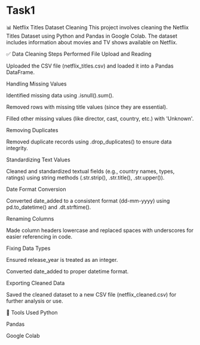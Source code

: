 # Task1

📊 Netflix Titles Dataset Cleaning
This project involves cleaning the Netflix Titles Dataset using Python and Pandas in Google Colab. The dataset includes information about movies and TV shows available on Netflix.

✅ Data Cleaning Steps Performed
File Upload and Reading

Uploaded the CSV file (netflix_titles.csv) and loaded it into a Pandas DataFrame.

Handling Missing Values

Identified missing data using .isnull().sum().

Removed rows with missing title values (since they are essential).

Filled other missing values (like director, cast, country, etc.) with 'Unknown'.

Removing Duplicates

Removed duplicate records using .drop_duplicates() to ensure data integrity.

Standardizing Text Values

Cleaned and standardized textual fields (e.g., country names, types, ratings) using string methods (.str.strip(), .str.title(), .str.upper()).

Date Format Conversion

Converted date_added to a consistent format (dd-mm-yyyy) using pd.to_datetime() and .dt.strftime().

Renaming Columns

Made column headers lowercase and replaced spaces with underscores for easier referencing in code.

Fixing Data Types

Ensured release_year is treated as an integer.

Converted date_added to proper datetime format.

Exporting Cleaned Data

Saved the cleaned dataset to a new CSV file (netflix_cleaned.csv) for further analysis or use.

🔧 Tools Used
Python

Pandas

Google Colab

